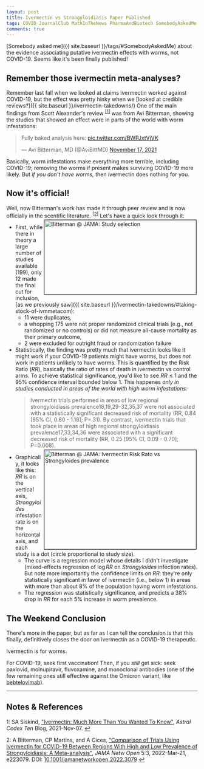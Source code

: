 ```yaml
---
layout: post
title: Ivermectin vs Strongyloidiasis Paper Published
tags: COVID JournalClub MathInTheNews PharmaAndBiotech SomebodyAskedMe Statistics
comments: true
---
```


[Somebody asked me]({{ site.baseurl }}/tags/#SomebodyAskedMe) about the evidence
associating putative ivermectin effects with worms, not COVID-19.  Seems like it's been
finally published!  


## Remember those ivermectin meta-analyses?  

Remember last fall when we looked at claims ivermectin worked against COVID-19, but the
effect was pretty hinky when we [looked at credible reviews?]({{ site.baseurl }}/ivermectin-takedowns/)
One of the main findings from Scott Alexander's review <sup id="fn1a">[[1]](#fn1)</sup> was from
Avi Bitterman, showing the studies that showed an effect were in parts of the world with
worm infestations:  

<blockquote class="twitter-tweet">
  <p lang="en" dir="ltr">
    Fully baked analysis here: 
    <a href="https://t.co/BWPJxtVjVK">pic.twitter.com/BWPJxtVjVK</a>
  </p>&mdash; Avi Bitterman, MD (@AviBittMD) <a href="https://twitter.com/AviBittMD/status/1461076939192602628?ref_src=twsrc%5Etfw">November 17, 2021</a>
</blockquote>
<script async src="https://platform.twitter.com/widgets.js"></script>

Basically, worm infestations make everything more terrible, including COVID-19; removing
the worms if present makes surviving COVID-19 more likely.  But _if you don't have worms,_
then ivermectin does nothing for you.  


## Now it's official!  

Well, now Bitterman's work has made it through peer review and is now officially in the
scentific literature.  <sup id="fn2a">[[2]](#fn2)</sup>  Let's have a quick look through
it:  
<a href="{{ site.baseurl }}/images/2022-04-18-ivermectin-bitterman-published-study-selection.png"><img src="{{ site.baseurl }}/images/2022-04-18-ivermectin-bitterman-published-study-selection-thumb.jpg" width="400" height="196" alt="Bitterman @ JAMA: Study selection" title="Bitterman @ JAMA: Study selection" style="float: right; margin: 3px 3px 3px 3px; border: 1px solid #000000;"></a> 
- First, while there in theory a large number of studies available (199), only 12 made the final cut for inclusion, [as we previously saw]({{ site.baseurl }}/ivermectin-takedowns/#taking-stock-of-ivmmetacom):  
  - 11 were duplicates,  
  - a whopping 175 were not proper randomized clinical trials (e.g., not randomized or no
    controls) or did not measure all-cause mortality as their primary outcome,  
  - 2 were excluded for outright fraud or randomization failure  
- Statistically, the finding was pretty much that ivermectin looks like it might work if
  your COVID-19 patients might have worms, but does _not_ work in patients unlikely to
  have worms.  This is quantified by the Risk Ratio ($RR$), basically the ratio of rates of death
  in ivermectin vs control arms.  To achieve statistical significance, you'd like to see
  $RR \le 1$ and the 95% confidence interval bounded below 1.  This happenes 
  _only in studies conducted in areas of the world with high worm infestations:_  
  > Ivermectin trials performed in areas of low regional strongyloidiasis
  > prevalence18,19,29-32,35,37 were not associated with a statistically significant
  > decreased risk of mortality (RR, 0.84 [95% CI, 0.60 - 1.18]; P=.31).  By contrast,
  > ivermectin trials that took place in areas of high regional strongyloidiasis
  > prevalence17,33,34,36 were associated with a significant decreased risk of mortality
  > (RR, 0.25 [95% CI, 0.09 - 0.70]; P=0.008).  
<a href="{{ site.baseurl }}/images/2022-04-18-ivermectin-bitterman-published-RR-vs-worms.png"><img src="{{ site.baseurl }}/images/2022-04-18-ivermectin-bitterman-published-RR-vs-worms-thumb.jpg" width="400" height="261" alt="Bitterman @ JAMA: Ivermectin Risk Rato vs Strongyloides prevalence " title="Bitterman @ JAMA: Ivermectin Risk Rato vs Strongyloides prevalence" style="float: right; margin: 3px 3px 3px 3px; border: 1px solid #000000;"></a>
- Graphically, it looks like this: $RR$ is on the vertical axis, _Strongyloides_
  infestation rate is on the horizontal axis, and each study is a dot (circle proportional
  to study size).  
  - The curve is a regression model whose details I didn't investigate (mixed-effects
    regression of $\log RR$ on _Strongyloides_ infection rates). But note more
    importantly the confidence limits on $RR$: they're only statistically significant in
    favor of ivermectin (i.e., below 1) in areas with more than about 8% of the population
    having worm infestations.  
  - The regression was statistically significance, and predicts a 38% drop in $RR$ for
    each 5% increase in worm prevalence.  


## The Weekend Conclusion  

There's more in the paper, but as far as I can tell the conclusion is that this finally,
definitively closes the door on ivermectin as a COVID-19 therapeutic.  

Ivermectin is for worms.  

For COVID-19, seek first vaccination!  Then, if you _still_ get sick: seek paxlovid, molnupiravir, fluvoxamine, and monoclonal antibodies (one of the few remaining ones still effective against the Omicron variant, like [bebtelovimab](https://www.fda.gov/news-events/press-announcements/coronavirus-covid-19-update-fda-authorizes-new-monoclonal-antibody-treatment-covid-19-retains)).  

---

## Notes &amp; References  

<!--
<sup id="fn1a">[[1]](#fn1)</sup>

<a id="fn1">1</a>: ***, ["***"](***), *** [↩](#fn1a)  

<a href="{{ site.baseurl }}/images/***">
  <img src="{{ site.baseurl }}/images/***" width="400" height="***" alt="***" title="***" style="float: right; margin: 3px 3px 3px 3px; border: 1px solid #000000;">
</a>

<iframe width="400" height="224" src="***" allow="accelerometer; encrypted-media; gyroscope; picture-in-picture" allowfullscreen style="float: right; margin: 3px 3px 3px 3px; border: 1px solid #000000;"></iframe>
-->

<a id="fn1">1</a>: SA Siskind, ["Ivermectin: Much More Than You Wanted To Know"](https://astralcodexten.substack.com/p/ivermectin-much-more-than-you-wanted), _Astral Codex Ten_ Blog, 2021-Nov-07. [↩](#fn1a)  

<a id="fn2">2</a>: A Bitterman, CP Martins, and A Cices, ["Comparison of Trials Using Ivermectin for COVID-19 Between Regions With High and Low Prevalence of Strongyloidiasis: A Meta-analysis"](https://jamanetwork.com/journals/jamanetworkopen/fullarticle/2790173), _JAMA Netw Open_ 5:3, 2022-Mar-21, e223079. DOI: [10.1001/jamanetworkopen.2022.3079](https://dx.doi.org/10.1001/jamanetworkopen.2022.3079) [↩](#fn2a)  
